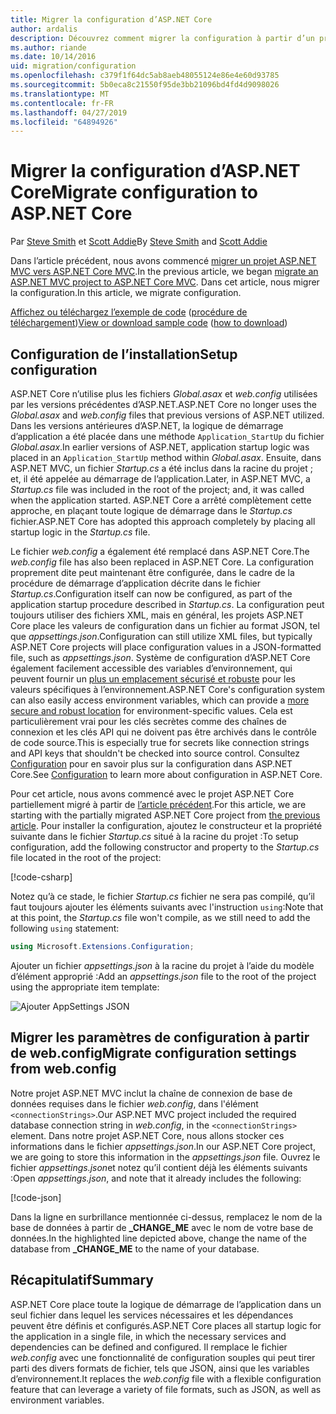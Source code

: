```yaml
---
title: Migrer la configuration d’ASP.NET Core
author: ardalis
description: Découvrez comment migrer la configuration à partir d’un projet ASP.NET MVC vers un projet ASP.NET Core MVC.
ms.author: riande
ms.date: 10/14/2016
uid: migration/configuration
ms.openlocfilehash: c379f1f64dc5ab8aeb48055124e86e4e60d93785
ms.sourcegitcommit: 5b0eca8c21550f95de3bb21096bd4fd4d9098026
ms.translationtype: MT
ms.contentlocale: fr-FR
ms.lasthandoff: 04/27/2019
ms.locfileid: "64894926"
---
```

# <a name="migrate-configuration-to-aspnet-core"></a><span data-ttu-id="4fcc6-103">Migrer la configuration d’ASP.NET Core</span><span class="sxs-lookup"><span data-stu-id="4fcc6-103">Migrate configuration to ASP.NET Core</span></span>

<span data-ttu-id="4fcc6-104">Par [Steve Smith](https://ardalis.com/) et [Scott Addie](https://scottaddie.com)</span><span class="sxs-lookup"><span data-stu-id="4fcc6-104">By [Steve Smith](https://ardalis.com/) and [Scott Addie](https://scottaddie.com)</span></span>

<span data-ttu-id="4fcc6-105">Dans l’article précédent, nous avons commencé [migrer un projet ASP.NET MVC vers ASP.NET Core MVC](xref:migration/mvc).</span><span class="sxs-lookup"><span data-stu-id="4fcc6-105">In the previous article, we began [migrate an ASP.NET MVC project to ASP.NET Core MVC](xref:migration/mvc).</span></span> <span data-ttu-id="4fcc6-106">Dans cet article, nous migrer la configuration.</span><span class="sxs-lookup"><span data-stu-id="4fcc6-106">In this article, we migrate configuration.</span></span>

<span data-ttu-id="4fcc6-107">[Affichez ou téléchargez l’exemple de code](https://github.com/aspnet/AspNetCore.Docs/tree/master/aspnetcore/migration/configuration/samples) ([procédure de téléchargement](xref:index#how-to-download-a-sample))</span><span class="sxs-lookup"><span data-stu-id="4fcc6-107">[View or download sample code](https://github.com/aspnet/AspNetCore.Docs/tree/master/aspnetcore/migration/configuration/samples) ([how to download](xref:index#how-to-download-a-sample))</span></span>

## <a name="setup-configuration"></a><span data-ttu-id="4fcc6-108">Configuration de l’installation</span><span class="sxs-lookup"><span data-stu-id="4fcc6-108">Setup configuration</span></span>

<span data-ttu-id="4fcc6-109">ASP.NET Core n’utilise plus les fichiers *Global.asax* et *web.config* utilisées par les versions précédentes d’ASP.NET.</span><span class="sxs-lookup"><span data-stu-id="4fcc6-109">ASP.NET Core no longer uses the *Global.asax* and *web.config* files that previous versions of ASP.NET utilized.</span></span> <span data-ttu-id="4fcc6-110">Dans les versions antérieures d’ASP.NET, la logique de démarrage d’application a été placée dans une méthode `Application_StartUp` du fichier *Global.asax*.</span><span class="sxs-lookup"><span data-stu-id="4fcc6-110">In earlier versions of ASP.NET, application startup logic was placed in an `Application_StartUp` method within *Global.asax*.</span></span> <span data-ttu-id="4fcc6-111">Ensuite, dans ASP.NET MVC, un fichier *Startup.cs* a été inclus dans la racine du projet ; et, il été appelée au démarrage de l’application.</span><span class="sxs-lookup"><span data-stu-id="4fcc6-111">Later, in ASP.NET MVC, a *Startup.cs* file was included in the root of the project; and, it was called when the application started.</span></span> <span data-ttu-id="4fcc6-112">ASP.NET Core a arrêté complètement cette approche, en plaçant toute logique de démarrage dans le *Startup.cs* fichier.</span><span class="sxs-lookup"><span data-stu-id="4fcc6-112">ASP.NET Core has adopted this approach completely by placing all startup logic in the *Startup.cs* file.</span></span>

<span data-ttu-id="4fcc6-113">Le fichier *web.config* a également été remplacé dans ASP.NET Core.</span><span class="sxs-lookup"><span data-stu-id="4fcc6-113">The *web.config* file has also been replaced in ASP.NET Core.</span></span> <span data-ttu-id="4fcc6-114">La configuration proprement dite peut maintenant être configurée, dans le cadre de la procédure de démarrage d’application décrite dans le fichier *Startup.cs*.</span><span class="sxs-lookup"><span data-stu-id="4fcc6-114">Configuration itself can now be configured, as part of the application startup procedure described in *Startup.cs*.</span></span> <span data-ttu-id="4fcc6-115">La configuration peut toujours utiliser des fichiers XML, mais en général, les projets ASP.NET Core place les valeurs de configuration dans un fichier au format JSON, tel que *appsettings.json*.</span><span class="sxs-lookup"><span data-stu-id="4fcc6-115">Configuration can still utilize XML files, but typically ASP.NET Core projects will place configuration values in a JSON-formatted file, such as *appsettings.json*.</span></span> <span data-ttu-id="4fcc6-116">Système de configuration d’ASP.NET Core également facilement accessible des variables d’environnement, qui peuvent fournir un [plus un emplacement sécurisé et robuste](xref:security/app-secrets) pour les valeurs spécifiques à l’environnement.</span><span class="sxs-lookup"><span data-stu-id="4fcc6-116">ASP.NET Core's configuration system can also easily access environment variables, which can provide a [more secure and robust location](xref:security/app-secrets) for environment-specific values.</span></span> <span data-ttu-id="4fcc6-117">Cela est particulièrement vrai pour les clés secrètes comme des chaînes de connexion et les clés API qui ne doivent pas être archivés dans le contrôle de code source.</span><span class="sxs-lookup"><span data-stu-id="4fcc6-117">This is especially true for secrets like connection strings and API keys that shouldn't be checked into source control.</span></span> <span data-ttu-id="4fcc6-118">Consultez [Configuration](xref:fundamentals/configuration/index) pour en savoir plus sur la configuration dans ASP.NET Core.</span><span class="sxs-lookup"><span data-stu-id="4fcc6-118">See [Configuration](xref:fundamentals/configuration/index) to learn more about configuration in ASP.NET Core.</span></span>

<span data-ttu-id="4fcc6-119">Pour cet article, nous avons commencé avec le projet ASP.NET Core partiellement migré à partir de [l’article précédent](xref:migration/mvc).</span><span class="sxs-lookup"><span data-stu-id="4fcc6-119">For this article, we are starting with the partially migrated ASP.NET Core project from [the previous article](xref:migration/mvc).</span></span> <span data-ttu-id="4fcc6-120">Pour installer la configuration, ajoutez le constructeur et la propriété suivante dans le fichier *Startup.cs* situé à la racine du projet :</span><span class="sxs-lookup"><span data-stu-id="4fcc6-120">To setup configuration, add the following constructor and property to the *Startup.cs* file located in the root of the project:</span></span>

[!code-csharp[](configuration/samples/WebApp1/src/WebApp1/Startup.cs?range=11-16)]

<span data-ttu-id="4fcc6-121">Notez qu’à ce stade, le fichier *Startup.cs* fichier ne sera pas compilé, qu’il faut toujours ajouter les éléments suivants avec l'instruction `using`:</span><span class="sxs-lookup"><span data-stu-id="4fcc6-121">Note that at this point, the *Startup.cs* file won't compile, as we still need to add the following `using` statement:</span></span>

```csharp
using Microsoft.Extensions.Configuration;
```

<span data-ttu-id="4fcc6-122">Ajouter un fichier *appsettings.json* à la racine du projet à l’aide du modèle d’élément approprié :</span><span class="sxs-lookup"><span data-stu-id="4fcc6-122">Add an *appsettings.json* file to the root of the project using the appropriate item template:</span></span>

![Ajouter AppSettings JSON](configuration/_static/add-appsettings-json.png)

## <a name="migrate-configuration-settings-from-webconfig"></a><span data-ttu-id="4fcc6-124">Migrer les paramètres de configuration à partir de web.config</span><span class="sxs-lookup"><span data-stu-id="4fcc6-124">Migrate configuration settings from web.config</span></span>

<span data-ttu-id="4fcc6-125">Notre projet ASP.NET MVC inclut  la chaîne de connexion de base de données requises dans le fichier *web.config*, dans l'élément `<connectionStrings>`.</span><span class="sxs-lookup"><span data-stu-id="4fcc6-125">Our ASP.NET MVC project included the required database connection string in *web.config*, in the `<connectionStrings>` element.</span></span> <span data-ttu-id="4fcc6-126">Dans notre projet ASP.NET Core, nous allons stocker ces informations dans le fichier *appsettings.json*.</span><span class="sxs-lookup"><span data-stu-id="4fcc6-126">In our ASP.NET Core project, we are going to store this information in the *appsettings.json* file.</span></span> <span data-ttu-id="4fcc6-127">Ouvrez le fichier *appsettings.json*et notez qu’il contient déjà les éléments suivants :</span><span class="sxs-lookup"><span data-stu-id="4fcc6-127">Open *appsettings.json*, and note that it already includes the following:</span></span>

[!code-json[](../migration/configuration/samples/WebApp1/src/WebApp1/appsettings.json?highlight=4)]

<span data-ttu-id="4fcc6-128">Dans la ligne en surbrillance mentionnée ci-dessus, remplacez le nom de la base de données à partir de **_CHANGE_ME** avec le nom de votre base de données.</span><span class="sxs-lookup"><span data-stu-id="4fcc6-128">In the highlighted line depicted above, change the name of the database from **_CHANGE_ME** to the name of your database.</span></span>

## <a name="summary"></a><span data-ttu-id="4fcc6-129">Récapitulatif</span><span class="sxs-lookup"><span data-stu-id="4fcc6-129">Summary</span></span>

<span data-ttu-id="4fcc6-130">ASP.NET Core place toute la logique de démarrage de l’application dans un seul fichier dans lequel les services nécessaires et les dépendances peuvent être définis et configurés.</span><span class="sxs-lookup"><span data-stu-id="4fcc6-130">ASP.NET Core places all startup logic for the application in a single file, in which the necessary services and dependencies can be defined and configured.</span></span> <span data-ttu-id="4fcc6-131">Il remplace le fichier *web.config* avec une fonctionnalité de configuration souples qui peut tirer parti des divers formats de fichier, tels que JSON, ainsi que les variables d’environnement.</span><span class="sxs-lookup"><span data-stu-id="4fcc6-131">It replaces the *web.config* file with a flexible configuration feature that can leverage a variety of file formats, such as JSON, as well as environment variables.</span></span>
